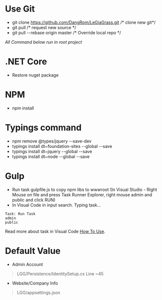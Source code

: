 # Use Git
- git clone https://github.com/DangRom/LeGiaGrass.git /* clone new git*/
- git pull /* request new source */
- git pull --rebase origin master /* Override local repo */

*All Command below run in root project*

# .NET Core
- Restore nuget package

# NPM
- npm install

# Typings command 
- npm remove @types/jquery --save-dev
- typings install dt~foundation-sites --global --save
- typings install dt~jquery --global --save
- typings install dt~node --global --save

# Gulp 
- Run task gulpfile.js to copy npm libs to wwwroot (In Visual Studio - Right Mouse on file and press Task Runner Explorer, right mouse admin and public and click RUN)
- In Visual Code in input search. Typing task...
```
Task: Run Task
admin
public
```
Read more about task in Visual Code [How To Use](https://code.visualstudio.com/docs/editor/tasks).

# Default Value
- Admin Account
> LGG/Persistence/IdentitySetup.cs Line ~45

- Website/Company Info
> LGG/appsettings.json



